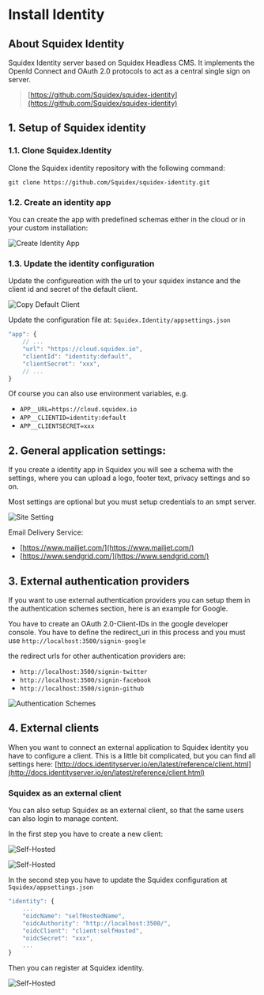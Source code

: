 # Install Identity

## About Squidex Identity

Squidex Identity server based on Squidex Headless CMS. It implements the OpenId Connect and OAuth 2.0 protocols to act as a central single sign on server.

> [https://github.com/Squidex/squidex-identity](https://github.com/Squidex/squidex-identity)

## 1. Setup of Squidex identity

### 1.1. Clone Squidex.Identity

Clone the Squidex identity repository with the following command:

```text
git clone https://github.com/Squidex/squidex-identity.git
```

### 1.2. Create an identity app

You can create the app with predefined schemas either in the cloud or in your custom installation:

![Create Identity App](../../.gitbook/assets/new-identity-app%20%281%29%20%281%29.png)

### 1.3. Update the identity configuration

Update the configureation with the url to your squidex instance and the client id and secret of the default client.

![Copy Default Client](../../.gitbook/assets/default-client%20%281%29%20%281%29.png)

Update the configuration file at: `Squidex.Identity/appsettings.json`

```javascript
"app": {
    // ...
    "url": "https://cloud.squidex.io",
    "clientId": "identity:default",
    "clientSecret": "xxx",
    // ...
}
```

Of course you can also use environment variables, e.g.

* `APP__URL=https://cloud.squidex.io`
* `APP__CLIENTID=identity:default`
* `APP__CLIENTSECRET=xxx`

## 2. General application settings:

If you create a identity app in Squidex you will see a schema with the settings, where you can upload a logo, footer text, privacy settings and so on.

Most settings are optional but you must setup credentials to an smpt server.

![Site Setting](../../.gitbook/assets/content-setting.png)

Email Delivery Service:

* [https://www.mailjet.com/](https://www.mailjet.com/)    
* [https://www.sendgrid.com/](https://www.sendgrid.com/)

## 3. External authentication providers

If you want to use external authentication providers you can setup them in the authentication schemes section, here is an example for Google.

You have to create an OAuth 2.0-Client-IDs in the google developer console. You have to define the redirect\_uri in this process and you must use `http://localhost:3500/signin-google`

the redirect urls for other authentication providers are:

* `http://localhost:3500/signin-twitter`
* `http://localhost:3500/signin-facebook`
* `http://localhost:3500/signin-github`

![Authentication Schemes](../../.gitbook/assets/authentication-schemes.png)

## 4. External clients

When you want to connect an external application to Squidex identity you have to configure a client. This is a little bit complicated, but you can find all settings here: [http://docs.identityserver.io/en/latest/reference/client.html](http://docs.identityserver.io/en/latest/reference/client.html)

### Squidex as an external client

You can also setup Squidex as an external client, so that the same users can also login to manage content.

In the first step you have to create a new client:

![Self-Hosted](../../.gitbook/assets/self-hosted-1%20%281%29.png)

![Self-Hosted](../../.gitbook/assets/self-hosted-2%20%281%29.png)

In the second step you have to update the Squidex configuration at `Squidex/appsettings.json`

```javascript
"identity": {
    ...
    "oidcName": "selfHostedName",
    "oidcAuthority": "http://localhost:3500/",
    "oidcClient": "client:selfHosted",
    "oidcSecret": "xxx",
    ...
}
```

Then you can register at Squidex identity.

![Self-Hosted](../../.gitbook/assets/self-hosted-register%20%281%29%20%281%29.png)

